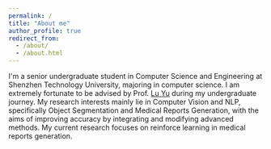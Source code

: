 ```yaml
---
permalink: /
title: "About me"
author_profile: true
redirect_from: 
  - /about/
  - /about.html
---
```


I'm a senior undergraduate student in Computer Science and Engineering at Shenzhen Technology University, majoring in computer science. I am extremely fortunate to be advised by Prof. [Lu Yu](https://lvyupku.github.io/) during my undergraduate journey. My research interests mainly lie in Computer Vision and NLP, specifically Object Segmentation and Medical Reports Generation, with the aims of improving accuracy by integrating and modifying advanced methods. My current research focuses on reinforce learning in medical reports generation.
